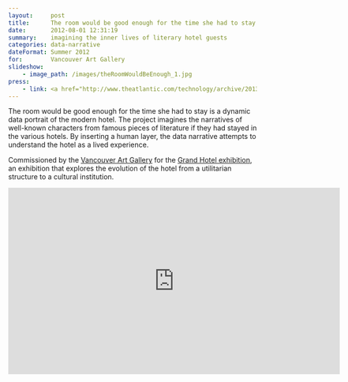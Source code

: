 ```yaml
---
layout:     post
title:      The room would be good enough for the time she had to stay
date:       2012-08-01 12:31:19
summary:    imagining the inner lives of literary hotel guests
categories: data-narrative
dateFormat: Summer 2012
for:        Vancouver Art Gallery
slideshow:
    - image_path: /images/theRoomWouldBeEnough_1.jpg
press:
    - link: <a href="http://www.theatlantic.com/technology/archive/2013/07/data-visualization-inspired-by-jack-kerouac/277455/" target="_blank">The Atlantic</a> 
---
```


The room would be good enough for the time she had to stay is a dynamic data portrait of the modern hotel. The project imagines the narratives of well-known characters from famous pieces of literature if they had stayed in the various hotels.  By inserting a human layer, the data narrative attempts to understand the hotel as a lived experience.

Commissioned by the <a href="https://www.vanartgallery.bc.ca/" target="_blank">Vancouver Art Gallery</a> for the <a href="http://projects.vanartgallery.bc.ca/publications/Hotel/exhibition-page/" target="_blank">Grand Hotel exhibition</a>, an exhibition that explores the evolution of the hotel from a utilitarian structure to a cultural institution.

<iframe src="https://player.vimeo.com/video/153159316" width="672" height="378" frameborder="0" webkitallowfullscreen mozallowfullscreen allowfullscreen></iframe>
